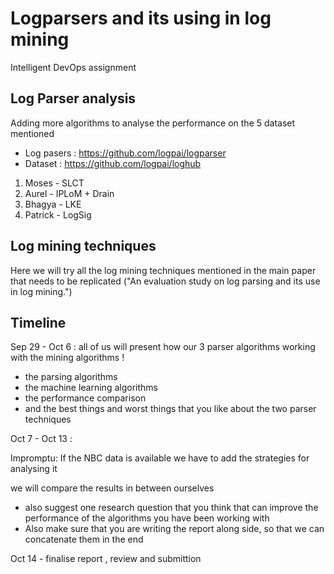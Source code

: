 # Logparsers and its using in log mining
Intelligent DevOps assignment

## Log Parser analysis 
Adding more algorithms to analyse the performance on the 5 dataset mentioned
- Log pasers : https://github.com/logpai/logparser
- Dataset : https://github.com/logpai/loghub
1. Moses - SLCT
2. Aurel - IPLoM + Drain
3. Bhagya - LKE
4. Patrick - LogSig

## Log mining techniques
Here we will try all the log mining techniques mentioned in the main paper that needs to be replicated ("An evaluation study on log
parsing and its use in log mining.") 

## Timeline

Sep 29 - Oct 6 : all of us will present how our 3 parser algorithms working with the mining algorithms !
 - the parsing algorithms
 - the machine learning algorithms
 - the performance comparison
 - and the best things and worst things that you like about the two parser techniques
 
 Oct 7 - Oct 13 : 
 
 Impromptu: If the NBC data is available we have to add the strategies for analysing it
 
 we will compare the results in between ourselves
 - also suggest one research question that you think that can improve the performance of the algorithms you have been working with
 - Also make sure that you are writing the report along side, so that we can concatenate them in the end
 
 Oct 14 - finalise report , review and submittion
